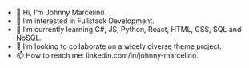 - 👋 Hi, I’m Johnny Marcelino.
- 👀 I’m interested in Fullstack Development.
- 🌱 I’m currently learning C#, JS, Python, React, HTML, CSS, SQL and NoSQL.
- 💞️ I’m looking to collaborate on a widely diverse theme project.
- 📫 How to reach me: linkedin.com/in/johnny-marcelino.

<!---
johnnymarcelino/johnnymarcelino is a ✨ special ✨ repository because its `README.md` (this file) appears on your GitHub profile.
You can click the Preview link to take a look at your changes.
--->
